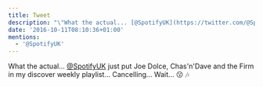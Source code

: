 ```yaml
---
title: Tweet
description: "\"What the actual... [@SpotifyUK](https://twitter.com/@SpotifyUK)  just put Joe Dolce, Chas'n'Dave and the Firm in my discover weekly playlist... Cancelling... Wait... \U0001F617 \U0001F3B6\""
date: '2016-10-11T08:10:36+01:00'
mentions:
  - '@SpotifyUK'
---
```

What the actual... [@SpotifyUK](https://twitter.com/@SpotifyUK)  just put Joe Dolce, Chas'n'Dave and the Firm in my discover weekly playlist... Cancelling... Wait... 😗 🎶

